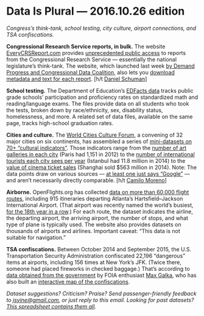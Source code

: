 Data Is Plural — 2016.10.26 edition
===================================

*Congress’s think-tank, school testing, city culture, airport connections, and TSA confiscations.*


__Congressional Research Service reports, in bulk.__ The website [EveryCRSReport.com](https://www.everycrsreport.com/) provides [unprecedented public access](https://medium.com/@danielschuman/why-i-came-to-believe-crs-reports-should-be-publicly-available-and-built-a-website-to-make-it-77b4b0f6233e) to reports from the Congressional Research Service — essentially the national legislature’s think-tank. The website, which launched last week [by Demand Progress and Congressional Data Coalition](https://www.everycrsreport.com/about.html), also lets you [download metadata and text for each report](https://www.everycrsreport.com/download.html). [h/t [Daniel Schuman](https://twitter.com/danielschuman)]


__School testing.__ The Department of Education’s [EDFacts data](http://www2.ed.gov/about/inits/ed/edfacts/data-files/index.html) tracks public grade schools’ participation and proficiency rates on standardized math and reading/language exams. The files provide data on all students who took the tests, broken down by race/ethnicity, sex, disability status, homelessness, and more. A related set of data files, available on the same page, tracks high-school graduation rates.


__Cities and culture.__ The [World Cities Culture Forum](http://www.worldcitiescultureforum.com/), a convening of 32 major cities on six continents, has assembled a series of [mini-datasets on 70+ “cultural indicators”](http://www.worldcitiescultureforum.com/data). Those indicators range from the [number of art galleries in each city](http://www.worldcitiescultureforum.com/data/art-galleries) (Paris had 1,151 in 2012) to the [number of international tourists each city sees per year](http://www.worldcitiescultureforum.com/data/number-of-international-tourists-per-year) (Istanbul had 11.8 million in 2014) to the [value of cinema ticket sales](http://www.worldcitiescultureforum.com/data/total-value-of-cinema-ticket-sales-per-year-ppp) (Shanghai sold $563 million in 2014). Note: The data points draw on various sources — [at least one just says “Google”](http://www.worldcitiescultureforum.com/data/number-of-comedy-clubs) — and aren’t necessarily directly comparable. [h/t [Camilo Moreno](https://twitter.com/cmorenok)]


__Airborne.__ OpenFlights.org has collected [data on more than 60,000 flight routes](http://openflights.org/data.html), including 915 itineraries departing Atlanta’s Hartsfield–Jackson International Airport. (That airport was recently named the world’s busiest, [for the 18th year in a row](http://www.usatoday.com/story/travel/flights/todayinthesky/2016/09/12/worlds-busiest-airport-atlanta-takes-title-again/90271028/).) For each route, the dataset indicates the airline, the departing airport, the arriving airport, the number of stops, and what type of plane is typically used. The website also provides datasets on thousands of airports and airlines. Important caveat: “This data is not suitable for navigation.”


__TSA confiscations.__ Between October 2014 and September 2015, the U.S. Transportation Security Administration confiscated 22,196 “dangerous” items at airports, including 156 times at New York’s JFK. (Twice there, someone had placed fireworks in checked baggage.) That’s according to [data obtained from the government](http://metrocosm.com/get-the-data/#tsa) by FOIA enthusiast [Max Galka](https://twitter.com/galka_max), who has also built an [interactive map of the confiscations](http://metrocosm.com/confiscated-items-airport-security/).


*Dataset suggestions? Criticism? Praise? Send passenger-friendly feedback to <jsvine@gmail.com>, or just reply to this email. Looking for past datasets? [This spreadsheet contains them all](https://docs.google.com/spreadsheets/d/1wZhPLMCHKJvwOkP4juclhjFgqIY8fQFMemwKL2c64vk).*

